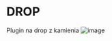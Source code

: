 # DROP
Plugin na drop z kamienia
![image](https://user-images.githubusercontent.com/46606720/117582748-cdc21900-b103-11eb-8096-264d120edaef.png)
